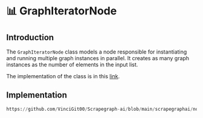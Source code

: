 # 📊 GraphIteratorNode

## Introduction
The `GraphIteratorNode` class models a node responsible for instantiating and running multiple graph instances in parallel. It creates as many graph instances as the number of elements in the input list.

The implementation of the class is in this [link](https://github.com/VinciGit00/Scrapegraph-ai/blob/main/scrapegraphai/nodes/graph_iterator_node.py).

## Implementation
```python reference title="GraphIteratorNode"
https://github.com/VinciGit00/Scrapegraph-ai/blob/main/scrapegraphai/nodes/graph_iterator_node.py
```
